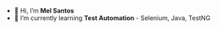 - 👋 Hi, I’m **Mel Santos**
- 🌱 I’m currently learning **Test Automation** - Selenium, Java, TestNG


<!---
santosmel/santosmel is a ✨ special ✨ repository because its `README.md` (this file) appears on your GitHub profile.
You can click the Preview link to take a look at your changes.
- 💞️ I’m looking to collaborate on ...
- 📫 How to reach me ...
- 😄 Pronouns: ...
- ⚡ Fun fact: ...
- 👀 I’m interested in ...
--->
